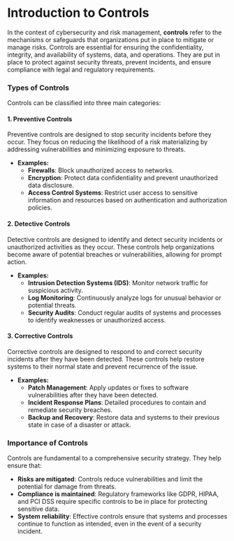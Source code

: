 # Introduction to Controls

In the context of cybersecurity and risk management, **controls** refer to the mechanisms or safeguards that organizations put in place to mitigate or manage risks. Controls are essential for ensuring the confidentiality, integrity, and availability of systems, data, and operations. They are put in place to protect against security threats, prevent incidents, and ensure compliance with legal and regulatory requirements.

### Types of Controls

Controls can be classified into three main categories:

#### 1. **Preventive Controls**
Preventive controls are designed to stop security incidents before they occur. They focus on reducing the likelihood of a risk materializing by addressing vulnerabilities and minimizing exposure to threats.

- **Examples:**
  - **Firewalls**: Block unauthorized access to networks.
  - **Encryption**: Protect data confidentiality and prevent unauthorized data disclosure.
  - **Access Control Systems**: Restrict user access to sensitive information and resources based on authentication and authorization policies.

#### 2. **Detective Controls**
Detective controls are designed to identify and detect security incidents or unauthorized activities as they occur. These controls help organizations become aware of potential breaches or vulnerabilities, allowing for prompt action.

- **Examples:**
  - **Intrusion Detection Systems (IDS)**: Monitor network traffic for suspicious activity.
  - **Log Monitoring**: Continuously analyze logs for unusual behavior or potential threats.
  - **Security Audits**: Conduct regular audits of systems and processes to identify weaknesses or unauthorized access.

#### 3. **Corrective Controls**
Corrective controls are designed to respond to and correct security incidents after they have been detected. These controls help restore systems to their normal state and prevent recurrence of the issue.

- **Examples:**
  - **Patch Management**: Apply updates or fixes to software vulnerabilities after they have been detected.
  - **Incident Response Plans**: Detailed procedures to contain and remediate security breaches.
  - **Backup and Recovery**: Restore data and systems to their previous state in case of a disaster or attack.

### Importance of Controls

Controls are fundamental to a comprehensive security strategy. They help ensure that:

- **Risks are mitigated**: Controls reduce vulnerabilities and limit the potential for damage from threats.
- **Compliance is maintained**: Regulatory frameworks like GDPR, HIPAA, and PCI DSS require specific controls to be in place for protecting sensitive data.
- **System reliability**: Effective controls ensure that systems and processes continue to function as intended, even in the event of a security incident.
